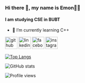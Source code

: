 ### Hi there 👋, my name is Emon💁‍♂️
#### I am studying CSE in BUBT 
- 🌱 I’m currently learning C++ 


[<img src='https://cdn.jsdelivr.net/npm/simple-icons@3.0.1/icons/github.svg' alt='github' height='40'>](https://github.com/Rakibulemon)  [<img src='https://cdn.jsdelivr.net/npm/simple-icons@3.0.1/icons/linkedin.svg' alt='linkedin' height='40'>](https://www.linkedin.com/in/rakibul-emon-8baa2b247/)  [<img src='https://cdn.jsdelivr.net/npm/simple-icons@3.0.1/icons/facebook.svg' alt='facebook' height='40'>](https://www.facebook.com/rakibulemon)  [<img src='https://cdn.jsdelivr.net/npm/simple-icons@3.0.1/icons/instagram.svg' alt='instagram' height='40'>](https://www.instagram.com/rakibemon1708/)  





[![Top Langs](https://github-readme-stats.vercel.app/api/top-langs/?username=Rakibulemon329)](https://github.com/anuraghazra/github-readme-stats)

![GitHub stats](https://github-readme-stats.vercel.app/api?username=Rakibulemon329&show_icons=true)  

![Profile views](https://gpvc.arturio.dev/Rakibulemon329)  
